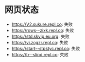 # 网页状态
- https://V2.sukure.repl.co: 失败
- https://rows--zixk.repl.co: 失败
- https://std.skvip.eu.org: 失败
- https://vi.zogzr.repl.co: 失败
- https://start--stpstyc.repl.co: 失败
- https://tr--slind.repl.co: 失败
